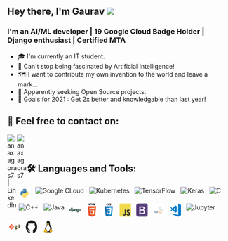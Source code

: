 ## Hey there, I'm Gaurav <img src="https://raw.githubusercontent.com/MartinHeinz/MartinHeinz/master/wave.gif" width="30px">


### I'm an AI/ML developer | 19 Google Cloud Badge Holder | Django enthusiast | Certified MTA

- 🎓 I'm currently an IT student.
- 🤖 Can't stop being fascinated by Artificial Intelligence!
- 🗺️ I want to contribute my own invention to the world and leave a mark...
- 🔭 Apparently seeking Open Source projects.
- 🎯 Goals for 2021 : Get 2x better and knowledgable than last year!


## :email: Feel free to contact on:

[<img align="left" alt="anaxagoras7 | LinkedIn" width="22px" src="https://cdn.jsdelivr.net/npm/simple-icons@v3/icons/linkedin.svg" />][linkedin]
[<img align="left" alt="anaxagoras7" width="22px" src="https://cdn.jsdelivr.net/npm/simple-icons@3.13.0/icons/gmail.svg" />][gmail]

<br />
<br />

##  🛠 Languages and Tools:

<p align="left">
<img src="https://raw.githubusercontent.com/github/explore/80688e429a7d4ef2fca1e82350fe8e3517d3494d/topics/python/python.png" alt="Python" height="30" width="26" style="vertical-align:top; margin:4px">
<img src="https://raw.githubusercontent.com/jmnote/z-icons/master/svg/google.svg" alt="Google CLoud" height="30" width="46" style="vertical-align:top; margin:4px">
<img src="https://raw.githubusercontent.com/jmnote/z-icons/master/svg/kubernetes.svg" alt="Kubernetes" height="30" width="26" style="vertical-align:top; margin:4px">
<img src="https://upload.wikimedia.org/wikipedia/commons/2/2d/Tensorflow_logo.svg" alt="TensorFlow" height="30" width="26" style="vertical-align:top; margin:4px">
<img src="https://upload.wikimedia.org/wikipedia/commons/a/ae/Keras_logo.svg" alt="Keras" height="30" width="26" style="vertical-align:top; margin:4px">
<img src="https://raw.githubusercontent.com/jmnote/z-icons/master/svg/c.svg" alt="C" height="30" width="26" style="vertical-align:top; margin:4px">
<img src="https://raw.githubusercontent.com/jmnote/z-icons/master/svg/cpp.svg" alt="C++" height="30" width="26" style="vertical-align:top; margin:4px">
<img src="https://raw.githubusercontent.com/jmnote/z-icons/master/svg/java.svg" alt="Java" height="30" width="26" style="vertical-align:top; margin:4px">
<img src="https://raw.githubusercontent.com/github/explore/80688e429a7d4ef2fca1e82350fe8e3517d3494d/topics/django/django.png" alt="Django" height="30" width="26" style="vertical-align:top; margin:4px">
<img src="https://raw.githubusercontent.com/github/explore/80688e429a7d4ef2fca1e82350fe8e3517d3494d/topics/html/html.png" alt="Html" height="30" width="26" style="vertical-align:top; margin:4px">
<img src="https://raw.githubusercontent.com/github/explore/80688e429a7d4ef2fca1e82350fe8e3517d3494d/topics/css/css.png" alt="Css" height="30" width="26" style="vertical-align:top; margin:4px">
<img src="https://raw.githubusercontent.com/github/explore/80688e429a7d4ef2fca1e82350fe8e3517d3494d/topics/javascript/javascript.png" alt="Javascript" height="30" width="26" style="vertical-align:top; margin:4px">
<img src="https://raw.githubusercontent.com/github/explore/80688e429a7d4ef2fca1e82350fe8e3517d3494d/topics/bootstrap/bootstrap.png" alt="Bootstrap" height="30" width="26" style="vertical-align:top; margin:4px">
<img src="https://raw.githubusercontent.com/github/explore/80688e429a7d4ef2fca1e82350fe8e3517d3494d/topics/mysql/mysql.png" alt="MySQL" height="30" width="26" style="vertical-align:top; margin:4px">
<img src="https://raw.githubusercontent.com/github/explore/80688e429a7d4ef2fca1e82350fe8e3517d3494d/topics/visual-studio-code/visual-studio-code.png" alt="VSCode" height="30" width="26" style="vertical-align:top; margin:4px">
<img src="https://upload.wikimedia.org/wikipedia/commons/3/38/Jupyter_logo.svg" alt="Jupyter" height="30" width="26" style="vertical-align:top; margin:4px">
<img src="https://raw.githubusercontent.com/github/explore/80688e429a7d4ef2fca1e82350fe8e3517d3494d/topics/git/git.png" alt="Git" height="30" width="26" style="vertical-align:top; margin:4px">
<img src="https://raw.githubusercontent.com/github/explore/78df643247d429f6cc873026c0622819ad797942/topics/github/github.png" alt="Github" height="30" width="26" style="vertical-align:top; margin:4px">
<img src="https://raw.githubusercontent.com/github/explore/80688e429a7d4ef2fca1e82350fe8e3517d3494d/topics/linux/linux.png" alt="Linux" height="30" width="26" style="vertical-align:top; margin:4px">
</p>
<br />

[linkedin]: https://www.linkedin.com/in/gaurav-g-s-9a7495180/
[gmail]: mailto:ngs.gaurav.anaxagoras7@gmail.com

